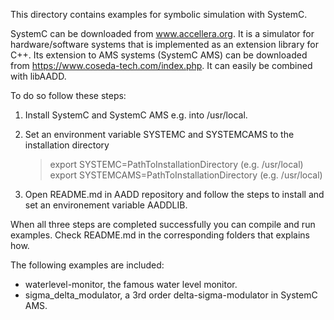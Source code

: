 This directory contains examples for symbolic simulation with SystemC. 

SystemC can be downloaded from www.accellera.org. 
It is a simulator for hardware/software systems that is implemented as an extension library for C++. 
Its extension to AMS systems (SystemC AMS) can be downloaded from https://www.coseda-tech.com/index.php.
It can easily be combined with libAADD. 

To do so follow these steps:

1. Install SystemC and SystemC AMS e.g. into /usr/local.

2. Set an environment variable SYSTEMC and SYSTEMCAMS to the installation directory

   > export SYSTEMC=PathToInstallationDirectory (e.g. /usr/local)
   > export SYSTEMCAMS=PathToInstallationDirectory (e.g. /usr/local)

3. Open README.md in AADD repository and follow the steps to install and set an environement variable AADDLIB. 

When all three steps are completed successfully you can compile and run examples.
Check README.md in the corresponding folders that explains how.

The following examples are included:

* waterlevel-monitor, the famous water level monitor. 
* sigma_delta_modulator, a 3rd order delta-sigma-modulator in SystemC AMS. 

